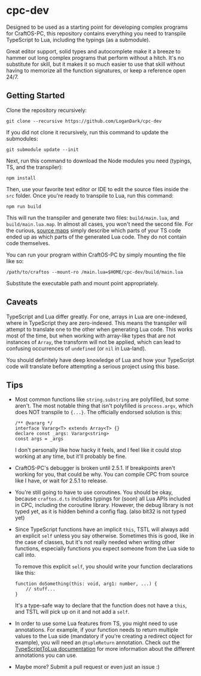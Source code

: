 # cpc-dev

Designed to be used as a starting point for developing complex programs for
CraftOS-PC, this repository contains everything you need to transpile TypeScript
to Lua, including the typings (as a submodule).

Great editor support, solid types and autocomplete make it a breeze to hammer
out long complex programs that perform without a hitch. It's no substitute for
skill, but it makes it so much easier to use that skill without having to
memorize all the function signatures, or keep a reference open 24/7.

## Getting Started

Clone the repository recursively:

    git clone --recursive https://github.com/LoganDark/cpc-dev

If you did not clone it recursively, run this command to update the submodules:

    git submodule update --init

Next, run this command to download the Node modules you need (typings, TS, and
the transpiler):

    npm install

Then, use your favorite text editor or IDE to edit the source files inside the
`src` folder. Once you're ready to transpile to Lua, run this command:

    npm run build

This will run the transpiler and generate two files: `build/main.lua`, and
`build/main.lua.map`. In almost all cases, you won't need the second file. For
the curious, [source maps](https://en.wikipedia.org/wiki/Minification_(programming)#Source_mapping)
simply describe which parts of your TS code ended up as which parts of the
generated Lua code. They do not contain code themselves.

You can run your program within CraftOS-PC by simply mounting the file like so:

    /path/to/craftos --mount-ro /main.lua=$HOME/cpc-dev/build/main.lua

Substitute the executable path and mount point appropriately.

## Caveats

TypeScript and Lua differ greatly. For one, arrays in Lua are one-indexed, where
in TypeScript they are zero-indexed. This means the transpiler will attempt to
translate one to the other when generating Lua code. This works most of the
time, but when working with array-like types that are not instances of `Array`,
the transform will not be applied, which can lead to confusing occurrences of
`undefined` (or `nil` in Lua-land).

You should definitely have deep knowledge of Lua and how your TypeScript code
will translate before attempting a serious project using this base.

## Tips

- Most common functions like `string.substring` are polyfilled, but some aren't.
  The most notable thing that isn't polyfilled is `process.argv`, which does NOT
  transpile to `{...}`. The officially endorsed solution is this:
  
      /** @vararg */
      interface Vararg<T> extends Array<T> {}
      declare const _args: Vararg<string>
      const args = _args
  
  I don't personally like how hacky it feels, and I feel like it could stop
  working at any time, but it'll probably be fine.

- CraftOS-PC's debugger is broken until 2.5.1. If breakpoints aren't working for
  you, that could be why. You can compile CPC from source like I have, or wait
  for 2.5.1 to release.

- You're still going to have to use coroutines. You should be okay, because
  `craftos.d.ts` includes typings for (soon) all Lua APIs included in CPC,
  including the coroutine library. However, the debug library is not typed yet,
  as it is hidden behind a config flag. (also bit32 is not typed yet)

- Since TypeScript functions have an implicit `this`, TSTL will always add an
  explicit `self` unless you say otherwise. Sometimes this is good, like in the
  case of classes, but it's not really needed when writing other functions,
  especially functions you expect someone from the Lua side to call into.
  
  To remove this explicit `self`, you should write your function declarations
  like this:
  
      function doSomething(this: void, arg1: number, ...) {
          // stuff...
      }
  
  It's a type-safe way to declare that the function does not have a `this`, and
  TSTL will pick up on it and not add a `self`.

- In order to use some Lua features from TS, you might need to use annotations.
  For example, if your function needs to return multiple values to the Lua side
  (mandatory if you're creating a redirect object for example), you will need an
  `@tupleReturn` annotation. Check out the [TypeScriptToLua documentation](
  https://typescripttolua.github.io/docs/advanced/compiler-annotations) for more
  information about the different annotations you can use.

- Maybe more? Submit a pull request or even just an issue :)
